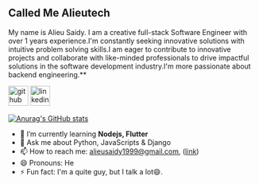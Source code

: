 ## Called Me Alieutech


My name is Alieu Saidy. I am a creative full-stack Software Engineer with over 1 years experience.I'm constantly seeking innovative solutions with intuitive problem solving skills.I am eager to contribute to innovative projects and collaborate with like-minded professionals to drive impactful solutions in the software development industry.I'm more passionate about backend engineering.**

[<img src='https://cdn.jsdelivr.net/npm/simple-icons@3.0.1/icons/github.svg' alt='github' height='40'>](https://github.com/alieutech)  [<img src='https://cdn.jsdelivr.net/npm/simple-icons@3.0.1/icons/linkedin.svg' alt='linkedin' height='40'>](https://www.linkedin.com/in/https://www.linkedin.com/in/alieu-saidy-b1833a27b/)  



[![Anurag's GitHub stats](https://github-readme-stats.vercel.app/api?username=alieutech)](https://github.com/anuraghazra/github-readme-stats)

- 🌱 I’m currently learning **Nodejs, Flutter**
- 💬 Ask me about Python, JavaScripts & Django
- 📫 How to reach me: alieusaidy1999@gmail.com, ([link](https://www.linkedin.com/in/alieu-saidy-b1833a27b)) 
- 😄 Pronouns: He
- ⚡ Fun fact: I'm a quite guy, but I talk a lot😄.
